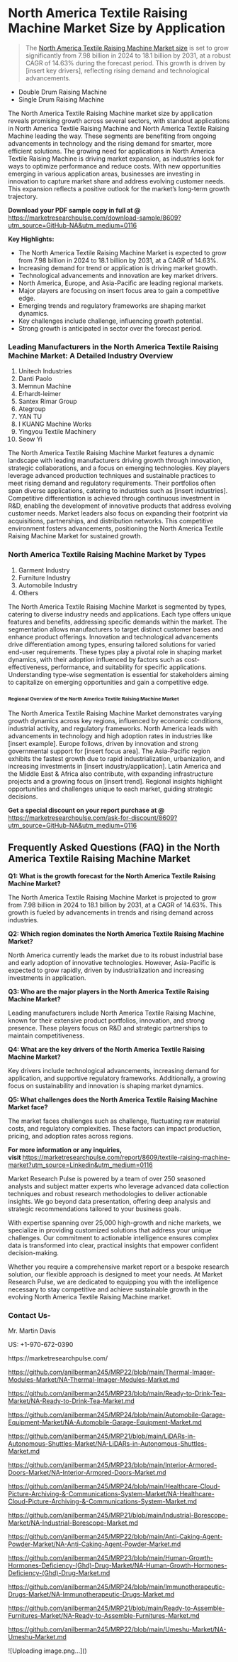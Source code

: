 <h1>North America Textile Raising Machine Market&nbsp;Size by Application</h1><blockquote><p>The <a href="https://marketresearchpulse.com/download-sample/8609?utm_source=GitHub-NA&amp;utm_medium=0116">North America Textile Raising Machine Market size</a> is set to grow significantly from 7.98 billion in 2024 to 18.1 billion by 2031, at a robust CAGR of 14.63% during the forecast period. This growth is driven by [insert key drivers], reflecting rising demand and technological advancements.</p></blockquote><ul><li>Double Drum Raising Machine<li> Single Drum Raising Machine</li></ul><p>The North America Textile Raising Machine market size by application reveals promising growth across several sectors, with standout applications in North America Textile Raising Machine and North America Textile Raising Machine leading the way. These segments are benefiting from ongoing advancements in technology and the rising demand for smarter, more efficient solutions. The growing need for applications in North America Textile Raising Machine is driving market expansion, as industries look for ways to optimize performance and reduce costs. With new opportunities emerging in various application areas, businesses are investing in innovation to capture market share and address evolving customer needs. This expansion reflects a positive outlook for the market’s long-term growth trajectory.</p><p><strong>Download your PDF sample copy in full at @ </strong><a href="https://marketresearchpulse.com/download-sample/8609?utm_source=GitHub-NA&amp;utm_medium=0116">https://marketresearchpulse.com/download-sample/8609?utm_source=GitHub-NA&amp;utm_medium=0116</a></p><p><strong>Key Highlights: </strong></p><ul><li>The North America Textile Raising Machine Market is expected to grow from 7.98 billion in 2024 to 18.1 billion by 2031, at a CAGR of 14.63%.</li><li>Increasing demand for trend or application is driving market growth.</li><li>Technological advancements and innovation are key market drivers.</li><li>North America, Europe, and Asia-Pacific are leading regional markets.</li><li>Major players are focusing on insert focus area to gain a competitive edge.</li><li>Emerging trends and regulatory frameworks are shaping market dynamics.</li><li>Key challenges include challenge, influencing growth potential.</li><li>Strong growth is anticipated in sector over the forecast period.</li></ul><h3>Leading Manufacturers in the North America Textile Raising Machine Market: A Detailed Industry Overview</h3><ol><li>Unitech Industries</li><li>Danti Paolo</li><li>Memnun Machine</li><li>Erhardt-leimer</li><li>Santex Rimar Group</li><li>Ategroup</li><li>YAN TU</li><li>I KUANG Machine Works</li><li>Yingyou Textile Machinery</li><li>Seow Yi</li></ol><div class="flex max-w-full flex-col flex-grow"><div class="min-h-8 text-message flex w-full flex-col items-end gap-2 whitespace-normal break-words [.text-message+&amp;]:mt-5" dir="auto" data-message-author-role="assistant" data-message-id="fd8432e4-4910-450d-b182-61b7bfb0a01f" data-message-model-slug="gpt-4o"><div class="flex w-full flex-col gap-1 empty:hidden first:pt-[3px]"><div class="markdown prose w-full break-words dark:prose-invert light"><p>The North America Textile Raising Machine Market features a dynamic landscape with leading manufacturers driving growth through innovation, strategic collaborations, and a focus on emerging technologies. Key players leverage advanced production techniques and sustainable practices to meet rising demand and regulatory requirements. Their portfolios often span diverse applications, catering to industries such as [insert industries]. Competitive differentiation is achieved through continuous investment in R&amp;D, enabling the development of innovative products that address evolving customer needs. Market leaders also focus on expanding their footprint via acquisitions, partnerships, and distribution networks. This competitive environment fosters advancements, positioning the North America Textile Raising Machine Market for sustained growth.</p></div></div></div></div><h3>North America Textile Raising Machine Market by Types</h3><ol><li>Garment Industry<li> Furniture Industry<li> Automobile Industry<li> Others</li></ol><div class="flex max-w-full flex-col flex-grow"><div class="min-h-8 text-message flex w-full flex-col items-end gap-2 whitespace-normal break-words [.text-message+&amp;]:mt-5" dir="auto" data-message-author-role="assistant" data-message-id="084470be-0bb7-4664-bddf-5156b4f41249" data-message-model-slug="gpt-4o-mini"><div class="flex w-full flex-col gap-1 empty:hidden first:pt-[3px]"><div class="markdown prose w-full break-words dark:prose-invert light"><p>The North America Textile Raising Machine Market is segmented by types, catering to diverse industry needs and applications. Each type offers unique features and benefits, addressing specific demands within the market. The segmentation allows manufacturers to target distinct customer bases and enhance product offerings. Innovation and technological advancements drive differentiation among types, ensuring tailored solutions for varied end-user requirements. These types play a pivotal role in shaping market dynamics, with their adoption influenced by factors such as cost-effectiveness, performance, and suitability for specific applications. Understanding type-wise segmentation is essential for stakeholders aiming to capitalize on emerging opportunities and gain a competitive edge.</p></div></div></div></div><h3><span style="font-size: 11px;">Regional Overview of the North America Textile Raising Machine Market</span></h3><div class="flex max-w-full flex-col flex-grow"><div class="min-h-8 text-message flex w-full flex-col items-end gap-2 whitespace-normal break-words [.text-message+&amp;]:mt-5" dir="auto" data-message-author-role="assistant" data-message-id="e9038762-ce64-4e30-91c9-9bd413514231" data-message-model-slug="gpt-4o-mini"><div class="flex w-full flex-col gap-1 empty:hidden first:pt-[3px]"><div class="markdown prose w-full break-words dark:prose-invert light"><p>The North America Textile Raising Machine Market demonstrates varying growth dynamics across key regions, influenced by economic conditions, industrial activity, and regulatory frameworks. North America leads with advancements in technology and high adoption rates in industries like [insert example]. Europe follows, driven by innovation and strong governmental support for [insert focus area]. The Asia-Pacific region exhibits the fastest growth due to rapid industrialization, urbanization, and increasing investments in [insert industry/application]. Latin America and the Middle East &amp; Africa also contribute, with expanding infrastructure projects and a growing focus on [insert trend]. Regional insights highlight opportunities and challenges unique to each market, guiding strategic decisions.</p></div></div></div></div><p><strong>Get a special discount on your report purchase at @ </strong><a href="https://marketresearchpulse.com/ask-for-discount/8609?utm_source=GitHub-NA&amp;utm_medium=0116">https://marketresearchpulse.com/ask-for-discount/8609?utm_source=GitHub-NA&amp;utm_medium=0116</a></p><h2>Frequently Asked Questions (FAQ) in the North America Textile Raising Machine Market</h2><p><strong>Q1: What is the growth forecast for the North America Textile Raising Machine Market?</strong></p><p>The North America Textile Raising Machine Market is projected to grow from 7.98 billion in 2024 to 18.1 billion by 2031, at a CAGR of 14.63%. This growth is fueled by advancements in trends and rising demand across industries.</p><p><strong>Q2: Which region dominates the North America Textile Raising Machine Market?</strong></p><p>North America currently leads the market due to its robust industrial base and early adoption of innovative technologies. However, Asia-Pacific is expected to grow rapidly, driven by industrialization and increasing investments in application.</p><p><strong>Q3: Who are the major players in the North America Textile Raising Machine Market?</strong></p><p>Leading manufacturers include North America Textile Raising Machine, known for their extensive product portfolios, innovation, and strong presence. These players focus on R&amp;D and strategic partnerships to maintain competitiveness.</p><p><strong>Q4: What are the key drivers of the North America Textile Raising Machine Market?</strong></p><p>Key drivers include technological advancements, increasing demand for application, and supportive regulatory frameworks. Additionally, a growing focus on sustainability and innovation is shaping market dynamics.</p><p><strong>Q5: What challenges does the North America Textile Raising Machine Market face?</strong></p><p>The market faces challenges such as challenge, fluctuating raw material costs, and regulatory complexities. These factors can impact production, pricing, and adoption rates across regions.</p><p><strong>For more information or any inquiries, visit&nbsp;</strong><a href="https://marketresearchpulse.com/report/8609/textile-raising-machine-market?utm_source=Linkedin&utm_medium=0116">https://marketresearchpulse.com/report/8609/textile-raising-machine-market?utm_source=Linkedin&utm_medium=0116</a></p><p>Market Research Pulse is powered by a team of over 250 seasoned analysts and subject matter experts who leverage advanced data collection techniques and robust research methodologies to deliver actionable insights. We go beyond data presentation, offering deep analysis and strategic recommendations tailored to your business goals.</p><p>With expertise spanning over 25,000 high-growth and niche markets, we specialize in providing customized solutions that address your unique challenges. Our commitment to actionable intelligence ensures complex data is transformed into clear, practical insights that empower confident decision-making.</p><p>Whether you require a comprehensive market report or a bespoke research solution, our flexible approach is designed to meet your needs. At Market Research Pulse, we are dedicated to equipping you with the intelligence necessary to stay competitive and achieve sustainable growth in the evolving North America Textile Raising Machine market.</p><h3><strong>Contact Us-</strong></h3><p>Mr. Martin Davis</p><p>US: +1-970-672-0390</p><p>https://marketresearchpulse.com/</p><p><a href="https://github.com/anilberman245/MRP22/blob/main/Thermal-Imager-Modules-Market/NA-Thermal-Imager-Modules-Market.md">https://github.com/anilberman245/MRP22/blob/main/Thermal-Imager-Modules-Market/NA-Thermal-Imager-Modules-Market.md</a></p><p><a href="https://github.com/anilberman245/MRP23/blob/main/Ready-to-Drink-Tea-Market/NA-Ready-to-Drink-Tea-Market.md">https://github.com/anilberman245/MRP23/blob/main/Ready-to-Drink-Tea-Market/NA-Ready-to-Drink-Tea-Market.md</a></p><p><a href="https://github.com/anilberman245/MRP24/blob/main/Automobile-Garage-Equipment-Market/NA-Automobile-Garage-Equipment-Market.md">https://github.com/anilberman245/MRP24/blob/main/Automobile-Garage-Equipment-Market/NA-Automobile-Garage-Equipment-Market.md</a></p><p><a href="https://github.com/anilberman245/MRP21/blob/main/LiDARs-in-Autonomous-Shuttles-Market/NA-LiDARs-in-Autonomous-Shuttles-Market.md">https://github.com/anilberman245/MRP21/blob/main/LiDARs-in-Autonomous-Shuttles-Market/NA-LiDARs-in-Autonomous-Shuttles-Market.md</a></p><p><a href="https://github.com/anilberman245/MRP23/blob/main/Interior-Armored-Doors-Market/NA-Interior-Armored-Doors-Market.md">https://github.com/anilberman245/MRP23/blob/main/Interior-Armored-Doors-Market/NA-Interior-Armored-Doors-Market.md</a></p><p><a href="https://github.com/anilberman245/MRP24/blob/main/Healthcare-Cloud-Picture-Archiving-&-Communications-System-Market/NA-Healthcare-Cloud-Picture-Archiving-&-Communications-System-Market.md">https://github.com/anilberman245/MRP24/blob/main/Healthcare-Cloud-Picture-Archiving-&-Communications-System-Market/NA-Healthcare-Cloud-Picture-Archiving-&-Communications-System-Market.md</a></p><p><a href="https://github.com/anilberman245/MRP21/blob/main/Industrial-Borescope-Market/NA-Industrial-Borescope-Market.md">https://github.com/anilberman245/MRP21/blob/main/Industrial-Borescope-Market/NA-Industrial-Borescope-Market.md</a></p><p><a href="https://github.com/anilberman245/MRP22/blob/main/Anti-Caking-Agent-Powder-Market/NA-Anti-Caking-Agent-Powder-Market.md">https://github.com/anilberman245/MRP22/blob/main/Anti-Caking-Agent-Powder-Market/NA-Anti-Caking-Agent-Powder-Market.md</a></p><p><a href="https://github.com/anilberman245/MRP23/blob/main/Human-Growth-Hormones-Deficiency-(Ghd)-Drug-Market/NA-Human-Growth-Hormones-Deficiency-(Ghd)-Drug-Market.md">https://github.com/anilberman245/MRP23/blob/main/Human-Growth-Hormones-Deficiency-(Ghd)-Drug-Market/NA-Human-Growth-Hormones-Deficiency-(Ghd)-Drug-Market.md</a></p><p><a href="https://github.com/anilberman245/MRP24/blob/main/Immunotherapeutic-Drugs-Market/NA-Immunotherapeutic-Drugs-Market.md">https://github.com/anilberman245/MRP24/blob/main/Immunotherapeutic-Drugs-Market/NA-Immunotherapeutic-Drugs-Market.md</a></p><p><a href="https://github.com/anilberman245/MRP21/blob/main/Ready-to-Assemble-Furnitures-Market/NA-Ready-to-Assemble-Furnitures-Market.md">https://github.com/anilberman245/MRP21/blob/main/Ready-to-Assemble-Furnitures-Market/NA-Ready-to-Assemble-Furnitures-Market.md</a></p><p><a href="https://github.com/anilberman245/MRP22/blob/main/Umeshu-Market/NA-Umeshu-Market.md">https://github.com/anilberman245/MRP22/blob/main/Umeshu-Market/NA-Umeshu-Market.md</a></p>
![Uploading image.png…]()
